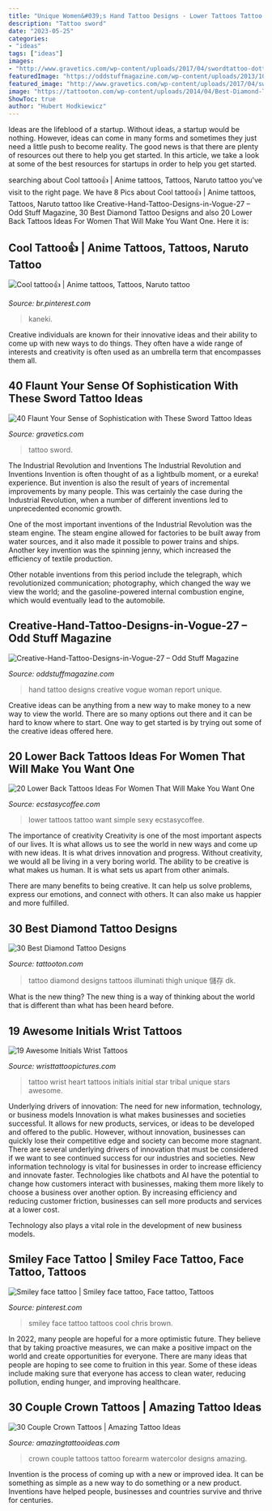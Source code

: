 ```yaml
---
title: "Unique Women&#039;s Hand Tattoo Designs - Lower Tattoos Tattoo Want Simple Sexy Ecstasycoffee"
description: "Tattoo sword"
date: "2023-05-25"
categories:
- "ideas"
tags: ["ideas"]
images:
- "http://www.gravetics.com/wp-content/uploads/2017/04/swordtattoo-dottattoo-ronniestars.jpg"
featuredImage: "https://oddstuffmagazine.com/wp-content/uploads/2013/10/Creative-Hand-Tattoo-Designs-in-Vogue-27.jpg"
featured_image: "http://www.gravetics.com/wp-content/uploads/2017/04/swordtattoo-dottattoo-ronniestars.jpg"
image: "https://tattooton.com/wp-content/uploads/2014/04/Best-Diamond-Tattoo-Designs19.jpg"
ShowToc: true
author: "Hubert Hodkiewicz"
---
```



Ideas are the lifeblood of a startup. Without ideas, a startup would be nothing. However, ideas can come in many forms and sometimes they just need a little push to become reality. The good news is that there are plenty of resources out there to help you get started. In this article, we take a look at some of the best resources for startups in order to help you get started.

	

		
searching about Cool tattoo👍 | Anime tattoos, Tattoos, Naruto tattoo you've visit to the right page. We have 8 Pics about Cool tattoo👍 | Anime tattoos, Tattoos, Naruto tattoo like Creative-Hand-Tattoo-Designs-in-Vogue-27 – Odd Stuff Magazine, 30 Best Diamond Tattoo Designs and also 20 Lower Back Tattoos Ideas For Women That Will Make You Want One. Here it is:
		
    
## Cool Tattoo👍 | Anime Tattoos, Tattoos, Naruto Tattoo

<img loading=lazy src="https://i.pinimg.com/736x/45/53/be/4553beeb4841a1081f013035c0cccd55--skulls-tattoo.jpg" onerror="this.onerror=null;this.src='https://tse2.mm.bing.net/th?id=OIP.FPcJthN7PLW7ageAefX3zAHaHV&amp;pid=15.1';" alt="Cool tattoo👍 | Anime tattoos, Tattoos, Naruto tattoo">

_Source: br.pinterest.com_

>kaneki. 

	

Creative individuals are known for their innovative ideas and their ability to come up with new ways to do things. They often have a wide range of interests and creativity is often used as an umbrella term that encompasses them all.

    
## 40 Flaunt Your Sense Of Sophistication With These Sword Tattoo Ideas

<img loading=lazy src="http://www.gravetics.com/wp-content/uploads/2017/04/swordtattoo-dottattoo-ronniestars.jpg" onerror="this.onerror=null;this.src='https://tse3.mm.bing.net/th?id=OIP.9F7_Ix7jQwyMvcOefqRgjgHaIx&amp;pid=15.1';" alt="40 Flaunt Your Sense of Sophistication with These Sword Tattoo Ideas">

_Source: gravetics.com_

>tattoo sword. 

	

The Industrial Revolution and Inventions
The Industrial Revolution and Inventions
Invention is often thought of as a lightbulb moment, or a eureka! experience. But invention is also the result of years of incremental improvements by many people. This was certainly the case during the Industrial Revolution, when a number of different inventions led to unprecedented economic growth.

One of the most important inventions of the Industrial Revolution was the steam engine. The steam engine allowed for factories to be built away from water sources, and it also made it possible to power trains and ships. Another key invention was the spinning jenny, which increased the efficiency of textile production.

Other notable inventions from this period include the telegraph, which revolutionized communication; photography, which changed the way we view the world; and the gasoline-powered internal combustion engine, which would eventually lead to the automobile.

    
## Creative-Hand-Tattoo-Designs-in-Vogue-27 – Odd Stuff Magazine

<img loading=lazy src="https://oddstuffmagazine.com/wp-content/uploads/2013/10/Creative-Hand-Tattoo-Designs-in-Vogue-27.jpg" onerror="this.onerror=null;this.src='https://tse3.mm.bing.net/th?id=OIP.ICZAForOCsRER1EMZaiyeQHaLG&amp;pid=15.1';" alt="Creative-Hand-Tattoo-Designs-in-Vogue-27 – Odd Stuff Magazine">

_Source: oddstuffmagazine.com_

>hand tattoo designs creative vogue woman report unique. 

	

Creative ideas can be anything from a new way to make money to a new way to view the world. There are so many options out there and it can be hard to know where to start. One way to get started is by trying out some of the creative ideas offered here.

    
## 20 Lower Back Tattoos Ideas For Women That Will Make You Want One

<img loading=lazy src="https://i2.wp.com/www.ecstasycoffee.com/wp-content/uploads/2017/02/sexy-and-simple.jpg?resize=600%2C799" onerror="this.onerror=null;this.src='https://tse1.mm.bing.net/th?id=OIP.vOP63e9Lr__qBrsvD8bkBAHaJ3&amp;pid=15.1';" alt="20 Lower Back Tattoos Ideas For Women That Will Make You Want One">

_Source: ecstasycoffee.com_

>lower tattoos tattoo want simple sexy ecstasycoffee. 

	

The importance of creativity
Creativity is one of the most important aspects of our lives. It is what allows us to see the world in new ways and come up with new ideas. It is what drives innovation and progress.
Without creativity, we would all be living in a very boring world. The ability to be creative is what makes us human. It is what sets us apart from other animals.

There are many benefits to being creative. It can help us solve problems, express our emotions, and connect with others. It can also make us happier and more fulfilled.

    
## 30 Best Diamond Tattoo Designs

<img loading=lazy src="https://tattooton.com/wp-content/uploads/2014/04/Best-Diamond-Tattoo-Designs19.jpg" onerror="this.onerror=null;this.src='https://tse1.mm.bing.net/th?id=OIP.27GMCqWTL8SYUyRAi4QnnwHaJ4&amp;pid=15.1';" alt="30 Best Diamond Tattoo Designs">

_Source: tattooton.com_

>tattoo diamond designs tattoos illuminati thigh unique 儲存 dk. 

	

What is the new thing?
The new thing is a way of thinking about the world that is different than what has been heard before.

    
## 19 Awesome Initials Wrist Tattoos

<img loading=lazy src="http://www.wristtattoopictures.com/wp-content/uploads/2016/06/Tribal-Heart-Tattoo-WT1098.jpg" onerror="this.onerror=null;this.src='https://tse2.mm.bing.net/th?id=OIP.xFpFf4SG3zphJL5kZTr6sQHaNK&amp;pid=15.1';" alt="19 Awesome Initials Wrist Tattoos">

_Source: wristtattoopictures.com_

>tattoo wrist heart tattoos initials initial star tribal unique stars awesome. 

	

Underlying drivers of innovation: The need for new information, technology, or business models
Innovation is what makes businesses and societies successful. It allows for new products, services, or ideas to be developed and offered to the public. However, without innovation, businesses can quickly lose their competitive edge and society can become more stagnant. There are several underlying drivers of innovation that must be considered if we want to see continued success for our industries and societies.
New information technology is vital for businesses in order to increase efficiency and innovate faster. Technologies like chatbots and AI have the potential to change how customers interact with businesses, making them more likely to choose a business over another option. By increasing efficiency and reducing customer friction, businesses can sell more products and services at a lower cost.

Technology also plays a vital role in the development of new business models.

    
## Smiley Face Tattoo | Smiley Face Tattoo, Face Tattoo, Tattoos

<img loading=lazy src="https://i.pinimg.com/736x/a2/e4/0a/a2e40aaa6f91aba7ab5f88f762893d3f--smiley-face-tattoos-smiley-faces.jpg" onerror="this.onerror=null;this.src='https://tse2.mm.bing.net/th?id=OIP.ek33q16SFd1BsBH-Bo09bQHaLH&amp;pid=15.1';" alt="Smiley face tattoo | Smiley face tattoo, Face tattoo, Tattoos">

_Source: pinterest.com_

>smiley face tattoo tattoos cool chris brown. 

	

In 2022, many people are hopeful for a more optimistic future. They believe that by taking proactive measures, we can make a positive impact on the world and create opportunities for everyone. There are many ideas that people are hoping to see come to fruition in this year. Some of these ideas include making sure that everyone has access to clean water, reducing pollution, ending hunger, and improving healthcare.

    
## 30 Couple Crown Tattoos | Amazing Tattoo Ideas

<img loading=lazy src="https://amazingtattooideas.com/wp-content/uploads/2016/11/Watercolor-Couple-Crown-Forearm-Tattoos.jpg" onerror="this.onerror=null;this.src='https://tse1.mm.bing.net/th?id=OIP.tgrlNjJbYv5fJ1AzqbE0QgHaJ4&amp;pid=15.1';" alt="30 Couple Crown Tattoos | Amazing Tattoo Ideas">

_Source: amazingtattooideas.com_

>crown couple tattoos tattoo forearm watercolor designs amazing. 

	

Invention is the process of coming up with a new or improved idea. It can be something as simple as a new way to do something or a new product. Inventions have helped people, businesses and countries survive and thrive for centuries.

